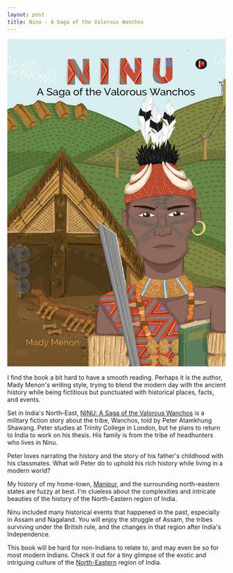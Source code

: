 ```yaml
---
layout: post
title: Ninu - A Saga of the Valorous Wanchos
---
```


![Ninu - A Saga of the Valorous Wanchos)](/static/2021/ninu.jpg)

I find the book a bit hard to have a smooth reading. Perhaps it is the author, Mady Menon's writing style, trying to blend the modern day with the ancient history while being fictitious but punctuated with historical places, facts, and events.

Set in India's North-East, [NINU: A Saga of the Valorous Wanchos](https://www.amazon.com/NINU-Valorous-Wanchos-Mady-Menon-ebook/dp/B08GQYZ8BY/) is a military fiction story about the tribe, Wanchos, told by Peter Atamkhung Shawang. Peter studies at Trinity College in London, but he plans to return to India to work on his thesis. His family is from the tribe of headhunters who lives in Ninu.

Peter loves narrating the history and the story of his father's childhood with his classmates. What will Peter do to uphold his rich history while living in a modern world?

My history of my home-town, [Manipur](https://en.wikipedia.org/wiki/Manipur), and the surrounding north-eastern states are fuzzy at best. I'm clueless about the complexities and intricate beauties of the history of the North-Eastern region of India.

Ninu included many historical events that happened in the past, especially in Assam and Nagaland. You will enjoy the struggle of Assam, the tribes surviving under the British rule, and the changes in that region after India's Independence.

This book will be hard for non-Indians to relate to, and may even be so for most modern Indians. Check it out for a tiny glimpse of the exotic and intriguing culture of the [North-Eastern](https://en.wikipedia.org/wiki/Northeast_India) region of India.

